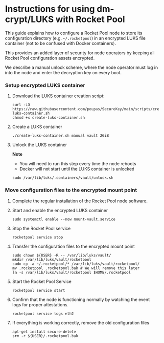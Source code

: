 # Instructions for using dm-crypt/LUKS with Rocket Pool

This guide explains how to configure a Rocket Pool node to store its configuration
directory (e.g. `~/.rocketpool`) in an encrypted LUKS file container (not to be confused with Docker containers).

This provides an added layer of security for node operators by keeping all Rocket
Pool configuration assets encrypted.

We describe a manual unlock scheme, where the node operator must log 
in into the node and enter the decryption key on every boot.

### Setup encrypted LUKS container

1. Download the LUKS container creation script:
    ```shell
    curl -LO https://raw.githubusercontent.com/poupas/SecureKey/main/scripts/create-luks-container.sh
    chmod +x create-luks-container.sh
    ```

1. Create a LUKS container
    ```shell
    ./create-luks-container.sh manual vault 2GiB
    ```

1. Unlock the LUKS container

    **Note**
      * You will need to run this step every time the node reboots
      * Docker will not start until the LUKS container is unlocked

     ```shell
     sudo /var/lib/luks/.containers/vault/unlock.sh
     ```

### Move configuration files to the encrypted mount point

1. Complete the regular installation of the Rocket Pool node software.

1. Start and enable the encrypted LUKS container
    ```shell
    sudo systemctl enable --now mount-vault.service
    ```

1. Stop the Rocket Pool service
    ```shell
    rocketpool service stop
    ```

1. Transfer the configuration files to the encrypted mount point
    ```shell
    sudo chown ${USER} -R -- /var/lib/luks/vault/
    mkdir /var/lib/luks/vault/rocketpool
    sudo cp -a ~/.rocketpool/* /var/lib/luks/vault/rocketpool/
    mv .rocketpool .rocketpool.bak # We will remove this later
    ln -s /var/lib/luks/vault/rocketpool $HOME/.rocketpool
    ``` 

1. Start the Rocket Pool Service
    ```shell
    rocketpool service start
    ```
 
 1. Confirm that the node is functioning normally by watching the event logs for proper attestations.
    ```shell
    rocketpool service logs eth2
    ````

1. If everything is working correctly, remove the old configuration files
    ```shell
    apt-get install secure-delete
    srm -r ${USER}/.rocketpool.bak
    ```
